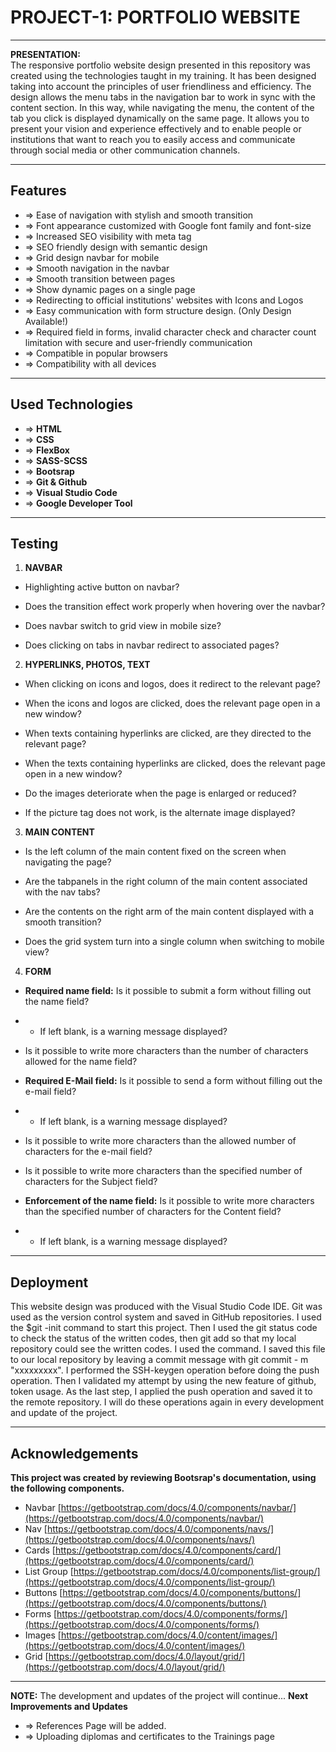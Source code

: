 # PROJECT-1: PORTFOLIO WEBSITE
---
**PRESENTATION:**  
The responsive portfolio website design presented in this repository was created using the technologies taught in my training. It has been designed taking into account the principles of user friendliness and efficiency. The design allows the menu tabs in the navigation bar to work in sync with the content section. In this way, while navigating the menu, the content of the tab you click is displayed dynamically on the same page. It allows you to present your vision and experience effectively and to enable people or institutions that want to reach you to easily access and communicate through social media or other communication channels.  
***  

## Features  
* => Ease of navigation with stylish and smooth transition  
* => Font appearance customized with Google font family and font-size     
* => Increased SEO visibility with meta tag
* => SEO friendly design with semantic design
* => Grid design navbar for mobile
* => Smooth navigation in the navbar
* => Smooth transition between pages
* => Show dynamic pages on a single page
* => Redirecting to official institutions' websites with Icons and Logos
* => Easy communication with form structure design. (Only Design Available!)
* => Required field in forms, invalid character check and character count limitation    with secure and user-friendly communication
* => Compatible in popular browsers
* => Compatibility with all devices

***

## Used Technologies
* => **HTML**
* => **CSS**
* => **FlexBox**
* => **SASS-SCSS**
* => **Bootsrap**
* => **Git & Github**
* => **Visual Studio Code**
* => **Google Developer Tool**  
***

## Testing  
1. **NAVBAR**  
* Highlighting active button on navbar?

* Does the transition effect work properly when hovering over the navbar?

* Does navbar switch to grid view in mobile size?

* Does clicking on tabs in navbar redirect to associated pages?

2. **HYPERLINKS, PHOTOS, TEXT**  
* When clicking on icons and logos, does it redirect to the relevant page?

* When the icons and logos are clicked, does the relevant page open in a new window?

* When texts containing hyperlinks are clicked, are they directed to the relevant page?

* When the texts containing hyperlinks are clicked, does the relevant page open in a new window?

* Do the images deteriorate when the page is enlarged or reduced?

* If the picture tag does not work, is the alternate image displayed?

3. **MAIN CONTENT**  
* Is the left column of the main content fixed on the screen when navigating the page?

* Are the tabpanels in the right column of the main content associated with the nav tabs?

* Are the contents on the right arm of the main content displayed with a smooth transition?

* Does the grid system turn into a single column when switching to mobile view?


4. **FORM**        
* **Required name field:** Is it possible to submit a form without filling out the name field?
* * If left blank, is a warning message displayed?

* Is it possible to write more characters than the number of characters allowed for the name field?

* **Required E-Mail field:** Is it possible to send a form without filling out the e-mail field?
* * If left blank, is a warning message displayed?

* Is it possible to write more characters than the allowed number of characters for the e-mail field?

* Is it possible to write more characters than the specified number of characters for the Subject field?

* **Enforcement of the name field:** Is it possible to write more characters than the specified number of characters for the Content field?
* * If left blank, is a warning message displayed?
***

## Deployment
This website design was produced with the Visual Studio Code IDE. Git was used as the version control system and saved in GitHub repositories. I used the $git -init command to start this project. Then I used the git status code to check the status of the written codes, then git add so that my local repository could see the written codes. I used the command. I saved this file to our local repository by leaving a commit message with git commit - m "xxxxxxxxx". I performed the SSH-keygen operation before doing the push operation. Then I validated my attempt by using the new feature of github, token usage. As the last step, I applied the push operation and saved it to the remote repository. I will do these operations again in every development and update of the project.
***

## Acknowledgements
**This project was created by reviewing Bootsrap's documentation, using the following components.**  
* Navbar [https://getbootstrap.com/docs/4.0/components/navbar/](https://getbootstrap.com/docs/4.0/components/navbar/)
* Nav [https://getbootstrap.com/docs/4.0/components/navs/](https://getbootstrap.com/docs/4.0/components/navs/)
* Cards [https://getbootstrap.com/docs/4.0/components/card/](https://getbootstrap.com/docs/4.0/components/card/)
* List Group [https://getbootstrap.com/docs/4.0/components/list-group/](https://getbootstrap.com/docs/4.0/components/list-group/)
* Buttons [https://getbootstrap.com/docs/4.0/components/buttons/](https://getbootstrap.com/docs/4.0/components/buttons/)
* Forms [https://getbootstrap.com/docs/4.0/components/forms/](https://getbootstrap.com/docs/4.0/components/forms/)
* Images [https://getbootstrap.com/docs/4.0/content/images/](https://getbootstrap.com/docs/4.0/content/images/)
* Grid [https://getbootstrap.com/docs/4.0/layout/grid/](https://getbootstrap.com/docs/4.0/layout/grid/)

***

**NOTE:** The development and updates of the project will continue...
**Next Improvements and Updates**    
* => References Page will be added.
* => Uploading diplomas and certificates to the Trainings page
